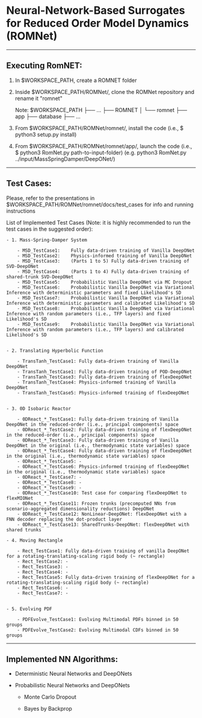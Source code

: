 # Neural-Network-Based Surrogates for Reduced Order Model Dynamics (ROMNet)



--------------------------------------------------------------------------------------
## Executing RomNET:

1. In $WORKSPACE_PATH, create a ROMNET folder

2. Inside $WORKSPACE_PATH/ROMNet/, clone the ROMNet repository and rename it "romnet"

	Note: $WORKSPACE_PATH
					├── ...
					├── ROMNET
					│		└── romnet
									├── app
									├── database
									├── ...

3. From $WORKSPACE_PATH/ROMNet/romnet/, install the code (i.e., $ python3 setup.py install)

4. From $WORKSPACE_PATH/ROMNet/romnet/app/, launch the code (i.e., $ python3 RomNet.py path-to-input-folder) 
	(e.g. python3 RomNet.py ../input/MassSpringDamper/DeepONet/)





--------------------------------------------------------------------------------------
## Test Cases:

Please, refer to the presentations in $WORKSPACE_PATH/ROMNet/romnet/docs/test_cases for info and running instructions


List of Implemented Test Cases (Note: it is highly recommended to run the test cases in the suggested order):

	- 1. Mass-Spring-Damper System
	
		- MSD_TestCase1:    Fully data-driven training of Vanilla DeepONet
		- MSD_TestCase2:    Physics-informed training of Vanilla DeepONet
		- MSD_TestCase3:    (Parts 1 to 5) Fully data-driven training of SVD-DeepONet 
		- MSD_TestCase4:    (Parts 1 to 4) Fully data-driven training of shared-trunk SVD-DeepONet 
		- MSD_TestCase5:    Probabilistic Vanilla DeepONet via MC Dropout
		- MSD_TestCase6:    Probabilistic Vanilla DeepONet via Variational Inference with deterministic parameters and fixed Likelihood's SD
		- MSD_TestCase7:    Probabilistic Vanilla DeepONet via Variational Inference with deterministic parameters and calibrated Likelihood's SD
		- MSD_TestCase8:    Probabilistic Vanilla DeepONet via Variational Inference with random parameters (i.e., TFP layers) and fixed Likelihood's SD
		- MSD_TestCase9:    Probabilistic Vanilla DeepONet via Variational Inference with random parameters (i.e., TFP layers) and calibrated Likelihood's SD
		
	
	- 2. Translating Hyperbolic Function
		
		- TransTanh_TestCase1: Fully data-driven training of Vanilla DeepONet
		- TransTanh_TestCase1: Fully data-driven training of POD-DeepONet
		- TransTanh_TestCase3: Fully data-driven training of flexDeepONet
		- TransTanh_TestCase4: Physics-informed training of Vanilla DeepONet
		- TransTanh_TestCase5: Physics-informed training of flexDeepONet
	
	
	- 3. 0D Isobaric Reactor 
	
		- 0DReact_*_TestCase1: Fully data-driven training of Vanilla DeepONet in the reduced-order (i.e., principal components) space
		- 0DReact_*_TestCase2: Fully data-driven training of flexDeepONet in the reduced-order (i.e., principal components) space
		- 0DReact_*_TestCase3: Fully data-driven training of Vanilla DeepONet in the original (i.e., thermodynamic state variables) space
		- 0DReact_*_TestCase4: Fully data-driven training of flexDeepONet in the original (i.e., thermodynamic state variables) space
		- 0DReact_*_TestCase5: -
		- 0DReact_*_TestCase6: Physics-informed training of flexDeepONet in the original (i.e., thermodynamic state variables) space
		- 0DReact_*_TestCase7: -
		- 0DReact_*_TestCase8: -
		- 0DReact_*_TestCase9: -
		- 0DReact_*_TestCase10: Test case for comparing flexDeepONet to flexMIONet
		- 0DReact_*_TestCase11: Frozen trunks (precomputed NNs from scenario-aggregated dimensionality reductions) DeepONet
		- 0DReact_*_TestCase12: NonLinear-DeepONet: flexDeepONet with a FNN decoder replacing the dot-product layer
		- 0DReact_*_TestCase13: SharedTrunks-DeepONet: flexDeepONet with shared trunks
		
	- 4. Moving Rectangle
	
		- Rect_TestCase1: Fully data-driven training of vanilla DeepONet for a rotating-translating-scaling rigid body (~ rectangle)
		- Rect_TestCase2: -
		- Rect_TestCase3: -
		- Rect_TestCase4: -
		- Rect_TestCase5: Fully data-driven training of flexDeepONet for a rotating-translating-scaling rigid body (~ rectangle)
		- Rect_TestCase6: - 
		- Rect_TestCase7: - 
		
		
	- 5. Evolving PDF
		
		- PDFEvolve_TestCase1: Evolving Multimodal PDFs binned in 50 groups 
		- PDFEvolve_TestCase2: Evolving Multimodal CDFs binned in 50 groups 



--------------------------------------------------------------------------------------
## Implemented NN Algorithms:

- Deterministic Neural Networks and DeepONets

- Probabilistic Neural Networks and DeepONets

	- Monte Carlo Dropout

	- Bayes by Backprop